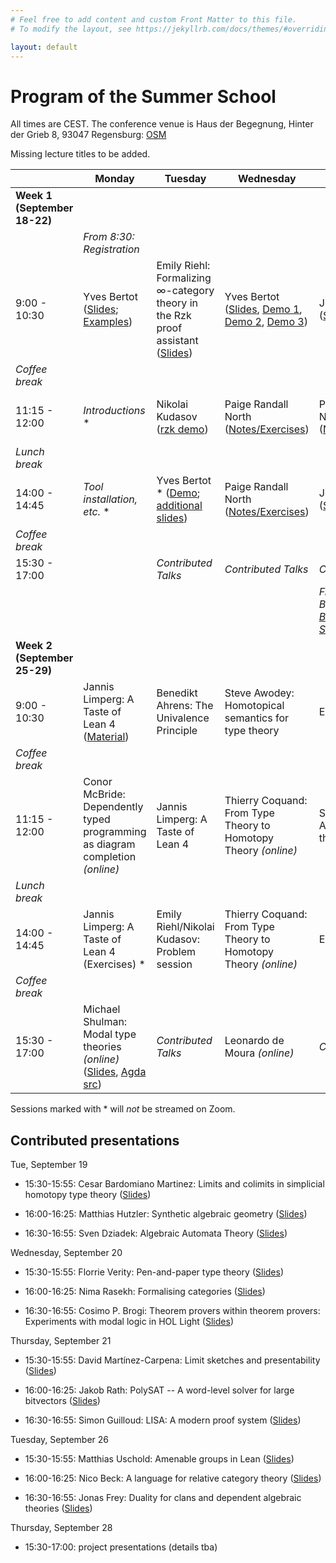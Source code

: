 ```yaml
---
# Feel free to add content and custom Front Matter to this file.
# To modify the layout, see https://jekyllrb.com/docs/themes/#overriding-theme-defaults

layout: default
---
```


# Program of the Summer School #

All times are CEST. The conference venue is Haus der Begegnung, Hinter der Grieb 8, 93047 Regensburg: <a href="https://osm.org/go/0JHHl5mJB--?layers=N&m=&way=111082760">OSM</a>

Missing lecture titles to be added.

|                              | Monday                         | Tuesday             | Wednesday           | Thursday                     | Friday              |
|------------------------------|--------------------------------|---------------------|---------------------|------------------------------|---------------------|
| **Week 1 (September 18-22)** |
|                              | *From 8:30:<br> Registration*  | 
| 9:00 - 10:30                 | Yves Bertot (<a href="https://www-sop.inria.fr/members/Yves.Bertot/Regensburg_lectures/slides1.pdf">Slides</a>; <a href="https://www-sop.inria.fr/members/Yves.Bertot/Regensburg_lectures/slides1.v">Examples</a>)                    | Emily Riehl: Formalizing ∞-category theory in the Rzk proof assistant (<a href="https://emilyriehl.github.io/files/yoneda-in-rzk.pdf">Slides</a>)        | Yves Bertot (<a href="https://www-sop.inria.fr/members/Yves.Bertot/Regensburg_lectures/slides3.pdf">Slides</a>, <a href="https://www-sop.inria.fr/members/Yves.Bertot/Regensburg_lectures/slides3.v">Demo 1</a>, <a href="https://www-sop.inria.fr/members/Yves.Bertot/Regensburg_lectures/slides3_1.v">Demo 2</a>, <a href="https://www-sop.inria.fr/members/Yves.Bertot/Regensburg_lectures/slides3_2.v">Demo 3</a>)         | John Harrison (<a href="slides/slides_jrh_part1.pdf">Slides</a>)               | John Harrison (<a href="slides/slides_jrh_part3.pdf">Slides</a>)      |
| *Coffee break*
| 11:15 - 12:00                | *Introductions* *               | Nikolai Kudasov  (<a href="https://fizruk.github.io/itp-school-2023-demo/">rzk demo</a>)   | Paige Randall North (<a href="https://github.com/paigenorth/itp-hott">Notes/Exercises</a>) | Paige Randall North (<a href="https://github.com/paigenorth/itp-hott">Notes/Exercises</a>) | Angeliki Koutsoukou-Argyraki *(online)* (<a href="./slides/slides_aka1.pdf">Slides</a>) |
| *Lunch break*
| 14:00 - 14:45                | *Tool installation, etc.* *                              | Yves Bertot * (<a href="https://www-sop.inria.fr/members/Yves.Bertot/Regensburg_lectures/slides2.v">Demo</a>; <a href="https://www-sop.inria.fr/members/Yves.Bertot/Regensburg_lectures/slides2.pdf">additional slides</a>)       | Paige Randall North (<a href="https://github.com/paigenorth/itp-hott ">Notes/Exercises</a>) | John Harrison (<a href="slides/slides_jrh_part2.pdf">Slides</a>)                | Angeliki Koutsoukou-Argyraki *(online)* (<a href="./slides/slides_aka2.pdf">Slides</a>)|
| *Coffee break*
| 15:30 - 17:00                |                                | *Contributed Talks* | *Contributed Talks* | *Contributed Talks*
|                              |                                |                     |                     | *From 19:00:<br> Banquet at <a href="https://www.brauhaus-am-schloss.com/">Brauhaus am Schloss</a>* *
| **Week 2 (September 25-29)** |
| 9:00 - 10:30                 | Jannis Limperg: A Taste of Lean 4 (<a href="https://github.com/JLimperg/regensburg-itp-school-2023">Material</a>)                 | Benedikt Ahrens: The Univalence Principle     | Steve Awodey: Homotopical semantics for type theory                 | Egbert Rijke                 | Egbert Rijke
| *Coffee break*
| 11:15 - 12:00                | Conor McBride: Dependently typed programming as diagram completion *(online)*                        | Jannis Limperg: A Taste of Lean 4      | Thierry Coquand: From Type Theory to Homotopy Theory *(online)*   | Steve Awodey: Algebraic type theory                 | Jannis Limperg: A Taste of Lean 4 Metaprogramming
| *Lunch break*
| 14:00 - 14:45                | Jannis Limperg: A Taste of Lean 4 (Exercises) *                 | Emily Riehl/Nikolai Kudasov: Problem session                 | Thierry Coquand: From Type Theory to Homotopy Theory *(online)*   | Egbert Rijke                 |
| *Coffee break*
| 15:30 - 17:00                | Michael Shulman: Modal type theories *(online)* (<a href="./slides/slides_shulman.pdf">Slides</a>, <a href="./slides/ivt.agda">Agda src</a>)    | *Contributed Talks* | Leonardo de Moura *(online)* | *Contributed Talks*          |

Sessions marked with * will *not* be streamed on Zoom.

## Contributed presentations ##

Tue, September 19

* 15:30-15:55: Cesar Bardomiano Martinez: 
  Limits and colimits in simplicial homotopy type theory
  (<a href="./slides/slides_bardomianomartinez.pdf">Slides</a>)
  
* 16:00-16:25: Matthias Hutzler: 
  Synthetic algebraic geometry
  (<a href="https://matthias-hutzler.de/itp-school-2023/contributed-talk-slides.pdf ">Slides</a>)

* 16:30-16:55: Sven Dziadek:
  Algebraic Automata Theory
  (<a href="./slides/slides_dziadek.pdf">Slides</a>)

Wednesday, September 20

* 15:30-15:55: Florrie Verity: 
  Pen-and-paper type theory
  (<a href="./slides/slides_verity.pdf">Slides</a>)

* 16:00-16:25: Nima Rasekh:
  Formalising categories
  (<a href="./slides/slides_rasekh.pdf">Slides</a>)

* 16:30-16:55: Cosimo P. Brogi: 
  Theorem provers within theorem provers: Experiments with modal logic in HOL Light
  (<a href="./slides/slides_brogi.pdf">Slides</a>)

Thursday, September 21

* 15:30-15:55: David Martínez-Carpena:
  Limit sketches and presentability
  (<a href="https://dvmcarpena.com/files/talks/itp-school-2023_DavidMartinezCarpena.pdf">Slides</a>)

* 16:00-16:25: Jakob Rath:
  PolySAT -- A word-level solver for large bitvectors
  (<a href="./slides/slides_rath.pdf">Slides</a>)

* 16:30-16:55: Simon Guilloud:
  LISA: A modern proof system
  (<a href="./slides/slides_guilloud.pdf">Slides</a>)

Tuesday, September 26

* 15:30-15:55: Matthias Uschold:
  Amenable groups in Lean
  (<a href="./slides/slides_uschold.pdf">Slides</a>)

* 16:00-16:25: Nico Beck: 
  A language for relative category theory
  (<a href="./slides/slides_beck.pdf">Slides</a>)

* 16:30-16:55: Jonas Frey: 
  Duality for clans and dependent algebraic theories
  (<a href="./slides/slides_frey.pdf">Slides</a>)

Thursday, September 28

* 15:30-17:00: project presentations (details tba)
